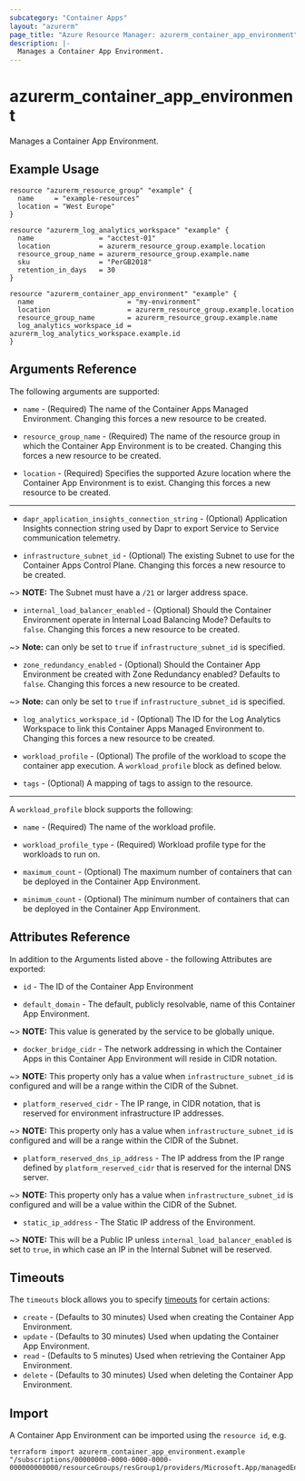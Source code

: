 ```yaml
---
subcategory: "Container Apps"
layout: "azurerm"
page_title: "Azure Resource Manager: azurerm_container_app_environment"
description: |-
  Manages a Container App Environment.
---
```


# azurerm_container_app_environment

Manages a Container App Environment.

## Example Usage

```hcl
resource "azurerm_resource_group" "example" {
  name     = "example-resources"
  location = "West Europe"
}

resource "azurerm_log_analytics_workspace" "example" {
  name                = "acctest-01"
  location            = azurerm_resource_group.example.location
  resource_group_name = azurerm_resource_group.example.name
  sku                 = "PerGB2018"
  retention_in_days   = 30
}

resource "azurerm_container_app_environment" "example" {
  name                       = "my-environment"
  location                   = azurerm_resource_group.example.location
  resource_group_name        = azurerm_resource_group.example.name
  log_analytics_workspace_id = azurerm_log_analytics_workspace.example.id
}
```

## Arguments Reference

The following arguments are supported:

* `name` - (Required) The name of the Container Apps Managed Environment. Changing this forces a new resource to be created.

* `resource_group_name` - (Required) The name of the resource group in which the Container App Environment is to be created. Changing this forces a new resource to be created.

* `location` - (Required) Specifies the supported Azure location where the Container App Environment is to exist. Changing this forces a new resource to be created.

---

* `dapr_application_insights_connection_string` - (Optional) Application Insights connection string used by Dapr to export Service to Service communication telemetry.

* `infrastructure_subnet_id` - (Optional) The existing Subnet to use for the Container Apps Control Plane. Changing this forces a new resource to be created. 

~> **NOTE:** The Subnet must have a `/21` or larger address space. 

* `internal_load_balancer_enabled` - (Optional) Should the Container Environment operate in Internal Load Balancing Mode? Defaults to `false`. Changing this forces a new resource to be created.

~> **Note:** can only be set to `true` if `infrastructure_subnet_id` is specified. 

* `zone_redundancy_enabled` - (Optional) Should the Container App Environment be created with Zone Redundancy enabled? Defaults to `false`. Changing this forces a new resource to be created.

~> **Note:** can only be set to `true` if `infrastructure_subnet_id` is specified. 

* `log_analytics_workspace_id` - (Optional) The ID for the Log Analytics Workspace to link this Container Apps Managed Environment to. Changing this forces a new resource to be created.

* `workload_profile` - (Optional) The profile of the workload to scope the container app execution. A `workload_profile` block as defined below.

* `tags` - (Optional) A mapping of tags to assign to the resource.

---

A `workload_profile` block supports the following:

* `name` - (Required) The name of the workload profile.

* `workload_profile_type` - (Required) Workload profile type for the workloads to run on. 

* `maximum_count` - (Optional) The maximum number of containers that can be deployed in the Container App Environment.

* `minimum_count` - (Optional) The minimum number of containers that can be deployed in the Container App Environment.

## Attributes Reference

In addition to the Arguments listed above - the following Attributes are exported:

* `id` - The ID of the Container App Environment

* `default_domain` - The default, publicly resolvable, name of this Container App Environment.

~> **NOTE:** This value is generated by the service to be globally unique. 

* `docker_bridge_cidr` - The network addressing in which the Container Apps in this Container App Environment will reside in CIDR notation.

~> **NOTE:** This property only has a value when `infrastructure_subnet_id` is configured and will be a range within the CIDR of the Subnet.

* `platform_reserved_cidr` - The IP range, in CIDR notation, that is reserved for environment infrastructure IP addresses.

~> **NOTE:** This property only has a value when `infrastructure_subnet_id` is configured and will be a range within the CIDR of the Subnet.

* `platform_reserved_dns_ip_address` - The IP address from the IP range defined by `platform_reserved_cidr` that is reserved for the internal DNS server.

~> **NOTE:** This property only has a value when `infrastructure_subnet_id` is configured and will be a value within the CIDR of the Subnet.

* `static_ip_address` - The Static IP address of the Environment.

~> **NOTE:** This will be a Public IP unless `internal_load_balancer_enabled` is set to `true`, in which case an IP in the Internal Subnet will be reserved. 


## Timeouts

The `timeouts` block allows you to specify [timeouts](https://www.terraform.io/docs/configuration/resources.html#timeouts) for certain actions:

* `create` - (Defaults to 30 minutes) Used when creating the Container App Environment.
* `update` - (Defaults to 30 minutes) Used when updating the Container App Environment.
* `read` - (Defaults to 5 minutes) Used when retrieving the Container App Environment.
* `delete` - (Defaults to 30 minutes) Used when deleting the Container App Environment.

## Import

A Container App Environment can be imported using the `resource id`, e.g.

```shell
terraform import azurerm_container_app_environment.example "/subscriptions/00000000-0000-0000-0000-000000000000/resourceGroups/resGroup1/providers/Microsoft.App/managedEnvironments/myEnvironment"
```

